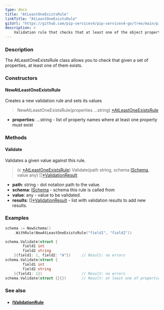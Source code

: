 ```yaml
---
type: docs
title: "AtLeastOneExistsRule"
linkTitle: "AtLeastOneExistsRule"
gitUrl: "https://github.com/pip-services4/pip-services4-go/tree/main/pip-services4-data-go"
description: >
    Validation rule that checks that at least one of the object properties exists.
---
```



### Description

The AtLeastOneExistsRule class allows you to check that given a set of properties, at least one of them exists. 

### Constructors

#### NewAtLeastOneExistsRule
Creates a new validation rule and sets its values

> NewAtLeastOneExistsRule(properties ...string) [*AtLeastOneExistsRule]()

- **properties**: ...string - list of property names where at least one property must exist

### Methods

#### Validate
Validates a given value against this rule.

> (c [*AtLeastOneExistsRule]()) Validate(path string, schema [ISchema](../ischema), value any) [][*ValidationResult](../validation_result)

- **path**: string - dot notation path to the value.
- **schema**: [ISchema](../ischema) - schema this rule is called from
- **value**: any - value to be validated.
- **results**: [][*ValidationResult](../validation_result) - list with validation results to add new results.

### Examples
```go
schema := NewSchema()
	.WithRule(NewAtLeastOneExistsRule("field1", "field2"))

schema.Validate(struct {
		field1 int
		field2 string
	}{field1: 1, field2: "A"})     // Result: no errors
schema.Validate(struct {
		field1 int
		field2 string
	}{field1: 1})                  // Result: no errors
schema.Validate(struct {}{})       // Result: at least one of properties field1, field2 must exist

```

### See also
- #### [IValidationRule](../ivalidation_rule)

